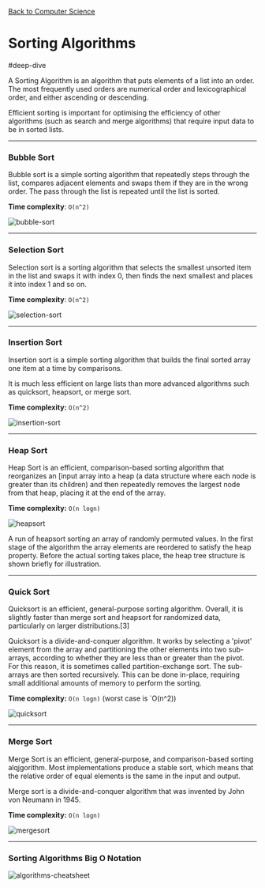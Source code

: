 [Back to Computer Science](computer-science-hub.md)

# Sorting Algorithms

#deep-dive

A Sorting Algorithm is an algorithm that puts elements of a list into an order. The most frequently used orders are numerical order and lexicographical order, and either ascending or descending. 

Efficient sorting is important for optimising the efficiency of other algorithms (such as search and merge algorithms) that require input data to be in sorted lists. 

---
### Bubble Sort

Bubble sort is a simple sorting algorithm that repeatedly steps through the list, compares adjacent elements and swaps them if they are in the wrong order. The pass through the list is repeated until the list is sorted.

**Time complexity**: `O(n^2)`

![bubble-sort](bubble-sort.gif)

---
### Selection Sort

Selection sort is a sorting algorithm that selects the smallest unsorted item in the list and swaps it with index 0, then finds the next smallest and places it into index 1 and so on.

**Time complexity**: `O(n^2)`

![selection-sort](selection-sort.gif)

---
### Insertion Sort

Insertion sort is a simple sorting algorithm that builds the final sorted array one item at a time by comparisons. 

It is much less efficient on large lists than more advanced algorithms such as quicksort, heapsort, or merge sort.

**Time complexity:** `O(n^2)`

![insertion-sort](insertion-sort.gif)

---
### Heap Sort

Heap Sort is an efficient, comparison-based sorting algorithm that reorganizes an [input array into a heap (a data structure where each node is greater than its children) and then repeatedly removes the largest node from that heap, placing it at the end of the array.

**Time complexity:** `O(n logn)`

![heapsort](heapsort.gif)

А run of heapsort sorting an array of randomly permuted values. In the first stage of the algorithm the array elements are reordered to satisfy the heap property. Before the actual sorting takes place, the heap tree structure is shown briefly for illustration.

---
### Quick Sort

Quicksort is an efficient, general-purpose sorting algorithm. Overall, it is slightly faster than merge sort and heapsort for randomized data, particularly on larger distributions.[3]

Quicksort is a divide-and-conquer algorithm. It works by selecting a 'pivot' element from the array and partitioning the other elements into two sub-arrays, according to whether they are less than or greater than the pivot. For this reason, it is sometimes called partition-exchange sort. The sub-arrays are then sorted recursively. This can be done in-place, requiring small additional amounts of memory to perform the sorting.

**Time complexity:** `O(n logn)` (worst case is `O(n^2))

![quicksort](quicksort.gif)

---
### Merge Sort

Merge Sort is an efficient, general-purpose, and comparison-based sorting alqjgorithm. Most implementations produce a stable sort, which means that the relative order of equal elements is the same in the input and output. 

Merge sort is a divide-and-conquer algorithm that was invented by John von Neumann in 1945.

**Time complexity:** `O(n logn)`

![mergesort](mergesort.gif)

---
### Sorting Algorithms Big O Notation

![algorithms-cheatsheet](algorithms-cheatsheet.png)
